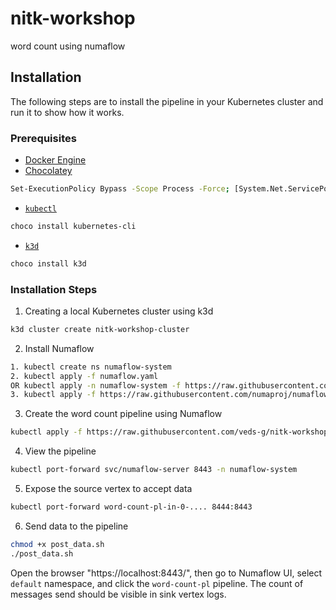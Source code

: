 # nitk-workshop
word count using numaflow

## Installation

The following steps are to install the pipeline in your Kubernetes cluster and run it to show how it works.

### Prerequisites

- [Docker Engine](https://docs.docker.com/desktop/install/windows-install/)
- [Chocolatey](https://chocolatey.org/install)
```bash
Set-ExecutionPolicy Bypass -Scope Process -Force; [System.Net.ServicePointManager]::SecurityProtocol = [System.Net.ServicePointManager]::SecurityProtocol -bor 3072; iex ((New-Object System.Net.WebClient).DownloadString('https://community.chocolatey.org/install.ps1'))
```
- [`kubectl`](https://kubernetes.io/docs/tasks/tools/#kubectl)
```bash
choco install kubernetes-cli
```
- [`k3d`](https://k3d.io/v5.6.0/#install-script)
```bash
choco install k3d
```

### Installation Steps

1. Creating a local Kubernetes cluster using k3d

```bash
k3d cluster create nitk-workshop-cluster
```

2. Install Numaflow

```bash
1. kubectl create ns numaflow-system
2. kubectl apply -f numaflow.yaml
OR kubectl apply -n numaflow-system -f https://raw.githubusercontent.com/numaproj/numaflow/stable/config/install.yaml
3. kubectl apply -f https://raw.githubusercontent.com/numaproj/numaflow/stable/examples/0-isbsvc-jetstream.yaml
```

3. Create the word count pipeline using Numaflow

```bash
kubectl apply -f https://raw.githubusercontent.com/veds-g/nitk-workshop/master/pipeline.yaml
```

4. View the pipeline

```bash
kubectl port-forward svc/numaflow-server 8443 -n numaflow-system
```

5. Expose the source vertex to accept data

```bash
kubectl port-forward word-count-pl-in-0-.... 8444:8443
```

6. Send data to the pipeline

```bash
chmod +x post_data.sh
./post_data.sh
```

Open the browser "https://localhost:8443/", then go to Numaflow UI, select `default` namespace, and click the `word-count-pl` pipeline.
The count of messages send should be visible in sink vertex logs.
